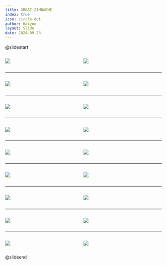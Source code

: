 ```yaml
---
title: GREAT ZIMBABWE
index: true
icon: circle-dot
author: Haiyue
layout: Slide
date: 2024-09-23
---
```

 
@slidestart

<div style="display:flex">
<div style="flex:1">

![](https://raw.githubusercontent.com/yclord/reading/refs/heads/master/english/Level-U/GREAT%20ZIMBABWE/001.webp)
</div>
<div style="flex:1">

![](https://raw.githubusercontent.com/yclord/reading/refs/heads/master/english/Level-U/GREAT%20ZIMBABWE/002.webp)
</div>
</div>

---

<div style="display:flex">
<div style="flex:1">

![](https://raw.githubusercontent.com/yclord/reading/refs/heads/master/english/Level-U/GREAT%20ZIMBABWE/003.webp)
</div>
<div style="flex:1">

![](https://raw.githubusercontent.com/yclord/reading/refs/heads/master/english/Level-U/GREAT%20ZIMBABWE/004.webp)
</div>
</div>

---

<div style="display:flex">
<div style="flex:1">

![](https://raw.githubusercontent.com/yclord/reading/refs/heads/master/english/Level-U/GREAT%20ZIMBABWE/005.webp)
</div>
<div style="flex:1">

![](https://raw.githubusercontent.com/yclord/reading/refs/heads/master/english/Level-U/GREAT%20ZIMBABWE/006.webp)
</div>
</div>

---

<div style="display:flex">
<div style="flex:1">

![](https://raw.githubusercontent.com/yclord/reading/refs/heads/master/english/Level-U/GREAT%20ZIMBABWE/007.webp)
</div>
<div style="flex:1">

![](https://raw.githubusercontent.com/yclord/reading/refs/heads/master/english/Level-U/GREAT%20ZIMBABWE/008.webp)
</div>
</div>

---

<div style="display:flex">
<div style="flex:1">

![](https://raw.githubusercontent.com/yclord/reading/refs/heads/master/english/Level-U/GREAT%20ZIMBABWE/009.webp)
</div>
<div style="flex:1">

![](https://raw.githubusercontent.com/yclord/reading/refs/heads/master/english/Level-U/GREAT%20ZIMBABWE/010.webp)
</div>
</div>

---

<div style="display:flex">
<div style="flex:1">

![](https://raw.githubusercontent.com/yclord/reading/refs/heads/master/english/Level-U/GREAT%20ZIMBABWE/011.webp)
</div>
<div style="flex:1">

![](https://raw.githubusercontent.com/yclord/reading/refs/heads/master/english/Level-U/GREAT%20ZIMBABWE/012.webp)
</div>
</div>

---

<div style="display:flex">
<div style="flex:1">

![](https://raw.githubusercontent.com/yclord/reading/refs/heads/master/english/Level-U/GREAT%20ZIMBABWE/013.webp)
</div>
<div style="flex:1">

![](https://raw.githubusercontent.com/yclord/reading/refs/heads/master/english/Level-U/GREAT%20ZIMBABWE/014.webp)
</div>
</div>

---

<div style="display:flex">
<div style="flex:1">

![](https://raw.githubusercontent.com/yclord/reading/refs/heads/master/english/Level-U/GREAT%20ZIMBABWE/015.webp)
</div>
<div style="flex:1">

![](https://raw.githubusercontent.com/yclord/reading/refs/heads/master/english/Level-U/GREAT%20ZIMBABWE/016.webp)
</div>
</div>

---

<div style="display:flex">
<div style="flex:1">

![](https://raw.githubusercontent.com/yclord/reading/refs/heads/master/english/Level-U/GREAT%20ZIMBABWE/017.webp)
</div>
<div style="flex:1">

![](https://raw.githubusercontent.com/yclord/reading/refs/heads/master/english/Level-U/GREAT%20ZIMBABWE/018.webp)
</div>
</div>

@slideend